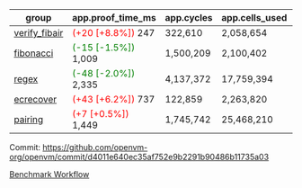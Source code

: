 | group | app.proof_time_ms | app.cycles | app.cells_used | leaf.proof_time_ms | leaf.cycles | leaf.cells_used |
| -- | -- | -- | -- | -- | -- | -- |
| [verify_fibair](https://github.com/openvm-org/openvm/blob/benchmark-results/benchmarks-pr/2153/verify_fibair-d4011e640ec35af752e9b2291b90486b11735a03.md) |<span style='color: red'>(+20 [+8.8%])</span> 247 |  322,610 |  2,058,654 |- | - | - |
| [fibonacci](https://github.com/openvm-org/openvm/blob/benchmark-results/benchmarks-pr/2153/fibonacci-d4011e640ec35af752e9b2291b90486b11735a03.md) |<span style='color: green'>(-15 [-1.5%])</span> 1,009 |  1,500,209 |  2,100,402 |- | - | - |
| [regex](https://github.com/openvm-org/openvm/blob/benchmark-results/benchmarks-pr/2153/regex-d4011e640ec35af752e9b2291b90486b11735a03.md) |<span style='color: green'>(-48 [-2.0%])</span> 2,335 |  4,137,372 |  17,759,394 |- | - | - |
| [ecrecover](https://github.com/openvm-org/openvm/blob/benchmark-results/benchmarks-pr/2153/ecrecover-d4011e640ec35af752e9b2291b90486b11735a03.md) |<span style='color: red'>(+43 [+6.2%])</span> 737 |  122,859 |  2,263,820 |- | - | - |
| [pairing](https://github.com/openvm-org/openvm/blob/benchmark-results/benchmarks-pr/2153/pairing-d4011e640ec35af752e9b2291b90486b11735a03.md) |<span style='color: red'>(+7 [+0.5%])</span> 1,449 |  1,745,742 |  25,468,210 |- | - | - |


Commit: https://github.com/openvm-org/openvm/commit/d4011e640ec35af752e9b2291b90486b11735a03

[Benchmark Workflow](https://github.com/openvm-org/openvm/actions/runs/18201548152)
